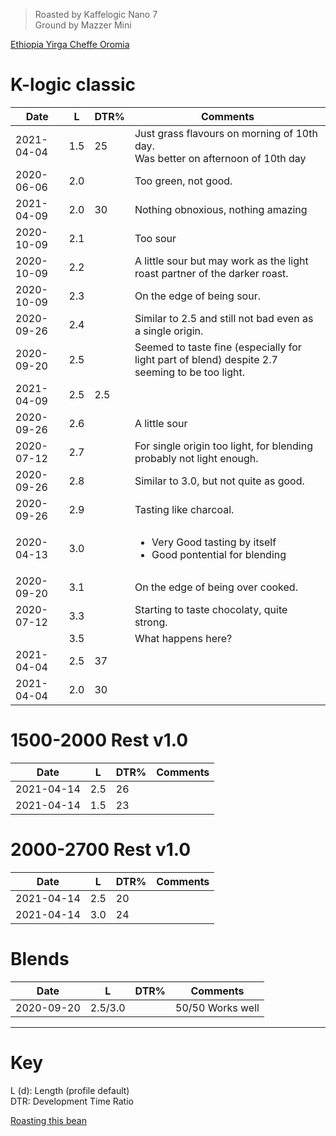 > Roasted by Kaffelogic Nano 7<br>
> Ground by Mazzer Mini

[Ethiopia Yirga Cheffe Oromia](https://www.greenbeanhouse.co.nz/product/EthiopiaYirgaCheffeOromiaFTO)

# K-logic classic

| Date | L       | DTR% | Comments |
|-------|------------|-------|----------
| 2021-04-04 | 1.5 | 25 | Just grass flavours on morning of 10th day.<br>Was better on afternoon of 10th day
| 2020-06-06 | 2.0 |  | Too green, not good.
| 2021-04-09 | 2.0 | 30 | Nothing obnoxious, nothing amazing
| 2020-10-09 | 2.1 |  | Too sour
| 2020-10-09 | 2.2 |  | A little sour but may work as the light roast partner of the darker roast.
| 2020-10-09 | 2.3 |  | On the edge of being sour.
| 2020-09-26 | 2.4 |  | Similar to 2.5 and still not bad even as a single origin.
| 2020-09-20 | 2.5 |  | Seemed to taste fine (especially for light part of blend) despite 2.7 seeming to be too light.
| 2021-04-09 | 2.5 | 2.5 | 
| 2020-09-26 | 2.6 |  | A little sour
| 2020-07-12 | 2.7 |  | For single origin too light, for blending probably not light enough.
| 2020-09-26 | 2.8 |  | Similar to 3.0, but not quite as good.
| 2020-09-26 | 2.9 |  | Tasting like charcoal.
| 2020-04-13 | 3.0 |  | <ul><li>Very Good tasting by itself</li><li>Good pontential for blending</li></ul>
| 2020-09-20 | 3.1 |  | On the edge of being over cooked.
| 2020-07-12 | 3.3 |  | Starting to taste chocolaty, quite strong.
|  | 3.5 |  | What happens here?
| 2021-04-04 | 2.5 | 37 | 
| 2021-04-04 | 2.0 | 30 | 

# 1500-2000 Rest v1.0

| Date | L       | DTR% | Comments |
|-------|------------|-------|----------
| 2021-04-14 | 2.5 | 26 | 
| 2021-04-14 | 1.5 | 23 | 

# 2000-2700 Rest v1.0

| Date | L       | DTR% | Comments |
|-------|------------|-------|----------
| 2021-04-14 | 2.5 | 20 | 
| 2021-04-14 | 3.0 | 24 | 

# Blends

| Date       | L    | DTR% | Comments |
|------------|------|------|----------
| 2020-09-20 | 2.5/3.0 |  | 50/50 Works well

---

# Key

L (d): Length (profile default)  
DTR: Development Time Ratio

[Roasting this bean](https://espressocoffeeguide.com/gourmet-coffee/arabian-and-african-coffees/ethiopian-coffee/ethiopian-yirgacheffe-coffee/#roasting)
